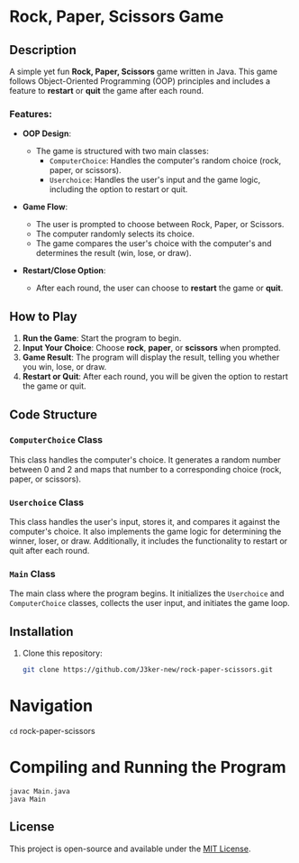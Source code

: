 # Rock, Paper, Scissors Game

## Description
A simple yet fun **Rock, Paper, Scissors** game written in Java. This game follows Object-Oriented Programming (OOP) principles and includes a feature to **restart** or **quit** the game after each round.

### Features:
- **OOP Design**: 
  - The game is structured with two main classes: 
    - `ComputerChoice`: Handles the computer's random choice (rock, paper, or scissors).
    - `Userchoice`: Handles the user's input and the game logic, including the option to restart or quit.
  
- **Game Flow**: 
  - The user is prompted to choose between Rock, Paper, or Scissors.
  - The computer randomly selects its choice.
  - The game compares the user's choice with the computer's and determines the result (win, lose, or draw).
  
- **Restart/Close Option**: 
  - After each round, the user can choose to **restart** the game or **quit**.
  
## How to Play
1. **Run the Game**: Start the program to begin.
2. **Input Your Choice**: Choose **rock**, **paper**, or **scissors** when prompted.
3. **Game Result**: The program will display the result, telling you whether you win, lose, or draw.
4. **Restart or Quit**: After each round, you will be given the option to restart the game or quit.

## Code Structure

### `ComputerChoice` Class
This class handles the computer's choice. It generates a random number between 0 and 2 and maps that number to a corresponding choice (rock, paper, or scissors).

### `Userchoice` Class
This class handles the user's input, stores it, and compares it against the computer's choice. It also implements the game logic for determining the winner, loser, or draw. Additionally, it includes the functionality to restart or quit after each round.

### `Main` Class
The main class where the program begins. It initializes the `Userchoice` and `ComputerChoice` classes, collects the user input, and initiates the game loop.

## Installation

1. Clone this repository:
   ```bash
   git clone https://github.com/J3ker-new/rock-paper-scissors.git
# Navigation
`cd` rock-paper-scissors

# Compiling and Running the Program
    javac Main.java
    java Main

## License
This project is open-source and available under the [MIT License](https://opensource.org/licenses/MIT).
